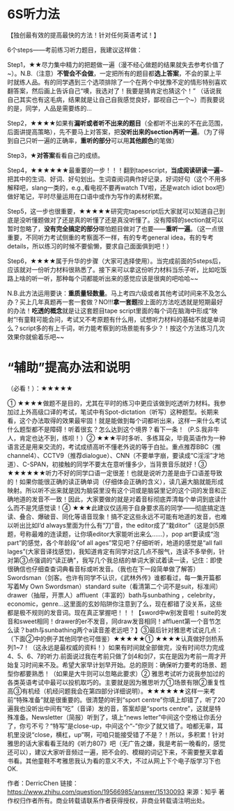 
# 6S听力法

【独创最有效的提高最快的方法！针对任何英语考试！】

6个steps——考前练习听力题目，我建议这样做：

Step1，★★尽力集中精力的把题做一遍（漫不经心做题的结果就失去参考价值了~）。N.B.（注意）**不管会不会做**，一定把所有的题目都**选上答案**，不会的蒙上平时就练人品。有的同学遇到三个选项排除了一个在两个中犹豫不定的情形特别喜欢翻答案，然后画上告诉自己“噢，我选对了！我要是猜肯定也猜这个！” （话说我自己其实也有这毛病，结果就是让自己自我感觉良好，鄙视自己一个~）而我要说的是，同学，人品是需要练的…

Step2，★★★★如果有**漏听或者听不出来的题目**（全都听不出来的不在此范围，后面讲提高策略），先不要马上对答案，把**没听出来的section再听一遍**。（为了得到自己只听一遍的正确率，**重听的部分**可以用**其他颜色**的笔做）

Step3，★**对答案**看看自己的成绩。

Step4，★★★★★★最重要的一步！！！翻到tapescript，**当成阅读研读一遍**~把其中的生词、好词、好句划出。生词查阅词典作好记录，好词好句（这个不用多解释吧，slang一类的，e.g.,看电视不要再watch TV啦，还是watch idiot box吧）做好笔记，平时尽量运用在口语中或作为写作的素材积累。

Step5，这一步也很重要，★★★★★研究完tapescript后大家就可以知道自己到底是没听懂题做对了还是真的听懂了还是真没听懂了。没有障碍的section就可以暂时忽略了，**没有完全搞定的部分**哪怕题目做对了也要——**重听一遍**。（这一点很重要，不同听力考试侧重的考察面不一样，有的专考general idea，有的专考details，所以练习的时候不要偷懒，要求自己面面俱到吧！）

Step6，★★★★属于升华的步骤（大家可选择使用）。当完成前面的5steps后，应该就对一份听力材料很熟悉了。接下来可以拿这份听力材料当乐子听，比如吃饭路上啥的听一听，那种每个词都能听出来的感觉应该是很爽的吧哈哈~~

N.B.此方法运用要诀：**重质量轻数量**。马上考四六级或者其他考试时间来不及怎么办？买上几年真题再一套一套做？NO!!!**拿一套题**按上面的方法吃透就是短期最好的办法！**吃透的概念**就是让这套题目tape script里面的每个词在脑海中形成“映射”!有童鞋可能会问，考试又不考原题有什么用，试想听力材料的基础不就是单词么？script多的有上千词，听力能考察到的场景能有多少？！按这个方法练习几次效果你就偷着乐吧~~

# “辅助”提高办法和说明

（必看！）：★★★★★

① ★★★★做题不是目的，尤其在平时的练习中更应该做到吃透听力材料。我参加过上外高级口译的考试，笔试中有Spot-dictation（听写）这种题型。长期来看，这个办法取得的效果最牢固！就是能做到每个词都听出来，这样一来什么考试什么题型都不是障碍！听着很玄？怎么达到这个境界？看下一条！（P.S.我非牛人，肯定也达不到，练呗！）②     ★★★平时多听、多练耳朵，毕竟英语作为一种语言还是用来交流的，考试成绩高听不懂老外说的等于白扯。重点推荐BBC（推channel4）、CCTV9（推荐dialogue）、CNN（不要单字崩，要读成“C淫淫”才地道）、C-SPAN，初接触的同学不要太在意听懂多少，当背景音乐就好！③     ★★★★★★听力不好的同学口语一定很差！也就是说听力差是由于口语差导致的！如果你能很正确的读正确单词（仔细体会正确的含义），读几遍大脑就能形成映射。所以听不出来就是因为脑袋里没有这个词或是脑袋里记的这个词的发音和正确地道的发音不一致！因此，大家要做的就是对着音标彻底弄清每个单词到底读什么而不是凭感觉读！④     ★★★此建议仅适用于自身要求高的同学——彻底搞定连读、叠合、爆破音、同化等语音现象！搞不定这些永远不可能有地道的发音，也难以听出比如I’d always里面为什么有“刀”音，the editor成了“栽ditor”（这是剑5原题，号称最难的连读题，让你填editor大家能听出来么……），pop art要读成“泡 part”的感觉，各个年龄段“of all ages”常见吧？仔细听听，地道的感觉是“all fall lages”(大家音译找感觉)，我知道肯定有同学对这几点不服气，连读不多举例，针对第③点强调的“读正确”，我写几个我总结的单词大家试着读一读，记住：即使很确信也仔细查查词典看音标或听发音。（我也在下一段简单做了解答）Swordsman（剑客。也许有同学不认识，《武林外传》谁都看过，每一集开篇都写着My Own Swordsman）standard suite（看清第二个词不是suit，标准间）drawer（抽屉，开票人）affluent（丰富的）bath与sunbathing ，celebrity，economic，genre…这里面的玄妙陷阱你注意到了么，现在都错了没关系，这些都是极不规则的发音词。现在真正掌握吧！！！【sword中w别发音啦！suite的发音和sweet相同！drawer的er不发音，同draw发音相同！affluent第一个音节怎么读？bath与sunbathing两个a读音差老远吧？】③最后针对雅思考试说几点：（下面②中的例子其他同学也可借鉴）★★★★★①     ★★★★认真做好剑桥系列1~7！（这永远是最权威的资料！）如果有时间就全部做完，没有时间尽力完成4、5、6、7的听力.前面说过我在考前只做了剑4和剑7，实在是因为考前一周才开始复习时间来不及。希望大家早计划早开始。总的原则：确保听力要考的场景、题型你都要熟悉！（如果是大牛则可以忽略此要求）②     雅思考试听力说我参加过的各类英语考试中最可以投机取巧的。主要就是因为雅思听力①场景有限②重复性高③有机经（机经问题我会在第四部分详细说明）。★★★★★★这样一来考前“特殊准备”就是很重要的。很清楚的听到“sport centre”你填上却错了，听了20遍我也没听出中间有“吃”（音译）发的音，答案却是“sports centre”，这就是特殊准备。Newsletter（简报）听到了，填上“news letter”中间这个空格让你丢分了，你亏不亏？“特写”是close-up，中间这个“-”你少了就又错了。咱都无辜，耳机里没说“close，横杠，up”啊，可咱只能接受错了不是？！所以，多积累！针对雅思的话大家看看王陆的《听力807》吧（无广告之嫌，我是考前一晚看的，感觉还可以），建议大家听音频过一遍，把不会的、模糊的词记下来，不需要整天拿着书看。其他童鞋不考雅思我认为看的意义不大，不过从网上下个电子版学习下也OK.

作者：DerricChen
链接：https://www.zhihu.com/question/19566985/answer/15130093
来源：知乎
著作权归作者所有。商业转载请联系作者获得授权，非商业转载请注明出处。
